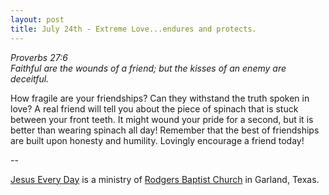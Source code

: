 ```yaml
---
layout: post
title: July 24th - Extreme Love...endures and protects.
---
```


_Proverbs 27:6  
Faithful are the wounds of a friend; but the kisses of an enemy are
deceitful._

How fragile are your friendships? Can they withstand the truth
spoken in love? A real friend will tell you about the piece of
spinach that is stuck between your front teeth. It might wound your
pride for a second, but it is better than wearing spinach all day!
Remember that the best of friendships are built upon honesty and
humility. Lovingly encourage a friend today!

 --

<a href=http://jesuseveryday.net>Jesus Every Day</a> is a ministry of <a href=http://rodgersbaptist.net>Rodgers Baptist Church</a> in Garland, Texas.
